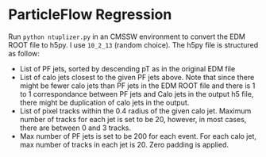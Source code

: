 # ParticleFlow Regression

Run `python ntuplizer.py` in an CMSSW environment to convert the EDM ROOT file to h5py. I use `10_2_13` (random choice).
The h5py file is structured as follow:
- List of PF jets, sorted by descending pT as in the original EDM file
- List of calo jets closest to the given PF jets above. Note that since there might be fewer calo jets than PF jets in the EDM ROOT file and there is 1 to 1 correspondance between PF jets and Calo jets in the output h5 file, there might be duplication of calo jets in the output.
- List of pixel tracks within the 0.4 radius of the given calo jet. Maximum number of tracks for each jet is set to be 20, however, in most cases, there are between 0 and 3 tracks.
- Max number of PF jets is set to be 200 for each event. For each calo jet, max number of tracks in each jet is 20. Zero padding is applied.
